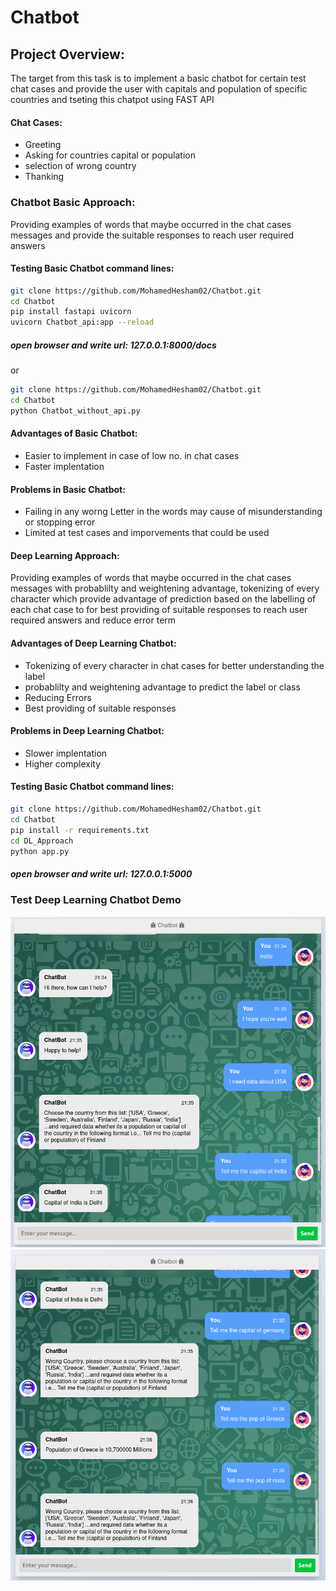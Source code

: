 # Chatbot

## Project Overview:

The target from this task is to implement a basic chatbot for certain test chat cases and provide the user with capitals and population of specific countries and tseting this chatpot using FAST API


#### Chat Cases:
  * Greeting
  * Asking for countries capital or population
  * selection of wrong country
  * Thanking 

### Chatbot Basic Approach:

Providing examples of words that maybe occurred in the chat cases messages and provide the suitable responses to reach user required answers
  
#### Testing Basic Chatbot command lines:
  ```sh
  git clone https://github.com/MohamedHesham02/Chatbot.git
  cd Chatbot
  pip install fastapi uvicorn
  uvicorn Chatbot_api:app --reload
  ```
##### open browser and write url: 127.0.0.1:8000/docs

  or 
  
  ```sh
  git clone https://github.com/MohamedHesham02/Chatbot.git
  cd Chatbot
  python Chatbot_without_api.py
  ```
  
#### Advantages of Basic Chatbot:
  * Easier to implement in case of low no. in chat cases
  * Faster implentation
  
#### Problems in Basic Chatbot:

  * Failing in any worng Letter in the words may cause of misunderstanding or stopping error 
  * Limited at test cases and imporvements that could be used 
  
#### Deep Learning Approach:

Providing examples of words that maybe occurred in the chat cases messages with probablilty and weightening advantage, tokenizing of every character which provide advantage of prediction based on the labelling of each chat case to for best providing of suitable responses to reach user required answers and reduce error term

#### Advantages of Deep Learning Chatbot:
  * Tokenizing of every character in chat cases for better understanding the label 
  * probablilty and weightening advantage to predict the label or class 
  * Reducing Errors 
  * Best providing of suitable responses
  
  
#### Problems in Deep Learning Chatbot:

  * Slower implentation
  * Higher complexity 
  
#### Testing Basic Chatbot command lines:

  ```sh
  git clone https://github.com/MohamedHesham02/Chatbot.git
  cd Chatbot
  pip install -r requirements.txt
  cd DL_Approach
  python app.py
  ```
 
##### open browser and write url: 127.0.0.1:5000


### Test Deep Learning Chatbot Demo

![alt text](DL_Approach/test_imgs/1.png)
![alt text](DL_Approach/test_imgs/2.png)

